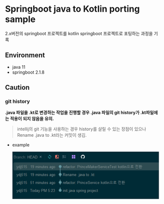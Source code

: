 # Springboot java to Kotlin porting sample
2.x버전의 springboot 프로젝트를 kotlin springboot 프로젝트로 포팅하는 과정을 기록

## Environment
- java 11
- springboot 2.1.8

## Caution
### git history
**.java 파일을 .kt로 변경하는 작업을 진행할 경우 .java 파일의 git history가 .kt파일에는 적용이 되지 않음을 유의.**

> intellij의 git 기능을 사용하는 경우 history를 살릴 수 있는 장점이 있으나 Rename .java to .kt라는 커밋이 생김.

- example  

    ![git-history-example.PNG](git-history-example.PNG)

 